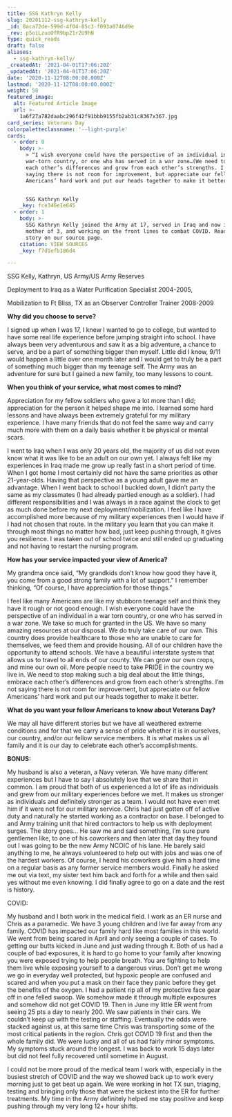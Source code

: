 ```yaml
---
title: SSG Kathryn Kelly
slug: 20201112-ssg-kathryn-kelly
_id: 8aca72de-599d-4f04-85c3-f093a0746d9e
_rev: p5oiLzuoOfR9bp21r2U9hN
type: quick_reads
draft: false
aliases:
  - ssg-kathryn-kelly/
_createdAt: '2021-04-01T17:06:20Z'
_updatedAt: '2021-04-01T17:06:20Z'
date: '2020-11-12T08:00:00.000Z'
lastmod: '2020-11-12T08:00:00.000Z'
weight: 50
featured_image:
  alt: Featured Article Image
  url: >-
    1a6f27a782daabc296f42f91bbb9155fb2ab31c8367x367.jpg
card_series: Veterans Day
colorpaletteclassname: '--light-purple'
cards:
  - order: 0
    body: >-
      > “I wish everyone could have the perspective of an individual in a
      war-torn country, or one who has served in a war zone…(We need to) embrace
      each other’s differences and grow from each other’s strengths. I’m not
      saying there is not room for improvement, but appreciate our fellow
      Americans’ hard work and put our heads together to make it better.”


      SSG Kathryn Kelly
    _key: fce346e1e645
  - order: 1
    body: >-
      SSG Kathryn Kelly joined the Army at 17, served in Iraq and now is a
      mother of 3, and working on the front lines to combat COVID. Read her
      story on our source page.
    citation: VIEW SOURCES
    _key: f7d1efb186d4

---
```

SSG Kelly, Kathryn, US Army/US Army Reserves

Deployment to Iraq as a Water Purification Specialist 2004-2005,

Mobilization to Ft Bliss, TX as an Observer Controller Trainer 2008-2009

**Why did you choose to serve?**

I signed up when I was 17, I knew I wanted to go to college, but wanted to have some real life experience before jumping straight into school. I have always been very adventurous and saw it as a big adventure, a chance to serve, and be a part of something bigger then myself. Little did I know, 9/11 would happen a little over one month later and I would get to truly be a part of something much bigger than my teenage self. The Army was an adventure for sure but I gained a new family, too many lessons to count.

**When you think of your service, what most comes to mind?**

Appreciation for my fellow soldiers who gave a lot more than I did; appreciation for the person it helped shape me into. I learned some hard lessons and have always been extremely grateful for my military experience. I have many friends that do not feel the same way and carry much more with them on a daily basis whether it be physical or mental scars.

I went to Iraq when I was only 20 years old, the majority of us did not even know what it was like to be an adult on our own yet. I always felt like my experiences in Iraq made me grow up really fast in a short period of time. When I got home I most certainly did not have the same priorities as other 21-year-olds. Having that perspective as a young adult gave me an advantage. When I went back to school I buckled down, I didn’t party the same as my classmates (I had already partied enough as a soldier). I had different responsibilities and I was always in a race against the clock to get as much done before my next deployment/mobilization. I feel like I have accomplished more because of my military experiences then I would have if I had not chosen that route. In the military you learn that you can make it through most things no matter how bad, just keep pushing through, it gives you resilience. I was taken out of school twice and still ended up graduating and not having to restart the nursing program.

**How has your service impacted your view of America?**

My grandma once said, “My grandkids don’t know how good they have it, you come from a good strong family with a lot of support.” I remember thinking, “Of course, I have appreciation for those things.”

I feel like many Americans are like my stubborn teenage self and think they have it rough or not good enough. I wish everyone could have the perspective of an individual in a war torn country, or one who has served in a war zone. We take so much for granted in the US. We have so many amazing resources at our disposal. We do truly take care of our own. This country does provide healthcare to those who are unable to care for themselves, we feed them and provide housing. All of our children have the opportunity to attend schools. We have a beautiful interstate system that allows us to travel to all ends of our county. We can grow our own crops, and mine our own oil. More people need to take PRIDE in the country we live in. We need to stop making such a big deal about the little things, embrace each other’s differences and grow from each other’s strengths. I’m not saying there is not room for improvement, but appreciate our fellow Americans’ hard work and put our heads together to make it better.

**What do you want your fellow Americans to know about Veterans Day?**

We may all have different stories but we have all weathered extreme conditions and for that we carry a sense of pride whether it is in ourselves, our country, and/or our fellow service members. It is what makes us all family and it is our day to celebrate each other’s accomplishments.

**BONUS:**

My husband is also a veteran, a Navy veteran. We have many different experiences but I have to say I absolutely love that we share that in common. I am proud that both of us experienced a lot of life as individuals and grew from our military experiences before we met. It makes us stronger as individuals and definitely stronger as a team. I would not have even met him if it were not for our military service. Chris had just gotten off of active duty and naturally he started working as a contractor on base. I belonged to and Army training unit that hired contractors to help us with deployment surges. The story goes… He saw me and said something, I’m sure pure gentlemen like, to one of his coworkers and then later that day they found out I was going to be the new Army NCOIC of his lane. He barely said anything to me, he always volunteered to help out with jobs and was one of the hardest workers. Of course, I heard his coworkers give him a hard time on a regular basis as any former service members would. Finally he asked me out via text, my sister text him back and forth for a while and then said yes without me even knowing. I did finally agree to go on a date and the rest is history.



COVID:

My husband and I both work in the medical field. I work as an ER nurse and Chris as a paramedic. We have 3 young children and live far away from any family. COVID has impacted our family hard like most families in this world. We went from being scared in April and only seeing a couple of cases. To getting our butts kicked in June and just wading through it. Both of us had a couple of bad exposures, it is hard to go home to your family after knowing you were exposed trying to help people breath. You are fighting to help them live while exposing yourself to a dangerous virus. Don’t get me wrong we go in everyday well protected, but hypoxic people are confused and scared and when you put a mask on their face they panic before they get the benefits of the oxygen. I had a patient rip all of my protective face gear off in one felled swoop. We somehow made it through multiple exposures and somehow did not get COVID 19. Then in June my little ER went from seeing 25 pts a day to nearly 200. We saw patients in their cars. We couldn’t keep up with the testing or staffing. Eventually the odds were stacked against us, at this same time Chris was transporting some of the most critical patients in the region. Chris got COVID 19 first and then the whole family did. We were lucky and all of us had fairly minor symptoms. My symptoms stuck around the longest. I was back to work 15 days later but did not feel fully recovered until sometime in August.

I could not be more proud of the medical team I work with, especially in the busiest stretch of COVID and the way we showed back up to work every morning just to get beat up again. We were working in hot TX sun, triaging, testing and bringing only those that were the sickest into the ER for further treatments. My time in the Army definitely helped me stay positive and keep pushing through my very long 12+ hour shifts.